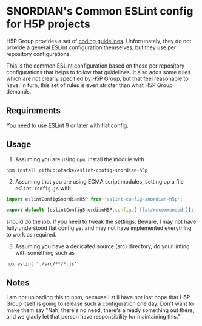 # SNORDIAN's Common ESLint config for H5P projects

H5P Group provides a set of [coding guidelines](https://h5p.org/documentation/for-developers/coding-guidelines).
Unfortunately, they do not provide a general ESLint configuration themselves,
but they use per repository configurations.

This is the common ESLint configuration based on those per repository
configurations that helps to follow that guidelines. It also adds some rules
which are not clearly specified by H5P Group, but that feel reasonable to have.
In turn, this set of rules is even stricter than what H5P Group demands.

## Requirements
You need to use ESLint 9 or later with flat config.

## Usage
1. Assuming you are using `npm`, install the module with
  ```console
  npm install github:otacke/eslint-config-snordian-h5p
  ```
2. Assuming that you are using ECMA script modules, setting up a file
  `eslint.config.js` with
  ```javascript
  import eslintConfigSnordianH5P from 'eslint-config-snordian-h5p';

  export default [eslintConfigSnordianH5P.configs['flat/recommended']];
  ```
  should do the job. If you need to tweak the settings: Beware, I may not have
  fully understood flat config yet and may not have implemented everything to
  work as required.

3. Assuming you have a dedicated source (src) directory, do your linting with
  something such as
  ```console
  npx eslint './src/**/*.js'
  ```

## Notes
I am not uploading this to npm, because I still have not lost hope that
H5P Group itself is going to release such a configuration one day. Don't want to
make them say "Nah, there's no need, there's already something out there, and
we gladly let that person have responsibility for maintaining this."

